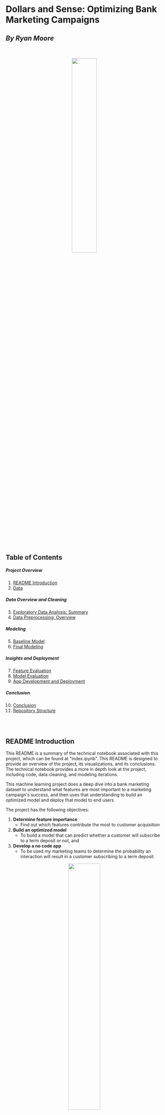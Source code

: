# **Dollars and Sense: Optimizing Bank Marketing Campaigns**

## *By Ryan Moore*
<br>
</br>

<div style="text-align:center">
    <img src="Images/call_center_banner.png" style="width: 40%; border-radius: 10px;"/>
</div>

## **Table of Contents**
##### *Project Overview*
1. [README Introduction](#readme-introduction)
2. [Data](#data)
##### *Data Overview and Cleaning*
3. [Exploratory Data Analysis: Summary](#exploratory-data-analysis-summary)
4. [Data Preprocessing: Overview](#data-preprocessing)
##### *Modeling*
5. [Baseline Model](#baseline-model)
6. [Final Modeling](#final-modeling)
##### *Insights and Deployment*
7. [Feature Evaluation](#feature-evaluation)
8. [Model Evaluation](#model-evaluation)
9. [App Development and Deployment](#app-development)
##### *Conclusion*
10. [Conclusion](#finale)
11. [Repository Structure](#structure)

<br>
</br>

<a id="readme-introduction"></a>

## **README Introduction**

This README is a summary of the technical notebook associated with this project, which can be found at "index.ipynb". This README is designed to provide an overview of the project, its visualizations, and its conclusions. The technical notebook provides a more in depth look at the project, including code, data cleaning, and modeling iterations.

This machine learning project does a deep dive into a bank marketing dataset to understand what features are most important to a marketing campaign's success, and then uses that understanding to build an optimized model and deploy that model to end users

The project has the following objectives:

1. **Determine feature importance**
    - Find out which features contribute the most to customer acquisition
2. **Build an optimized model**
    - To build a model that can predict whether a customer will subscribe to a term deposit or not, and
3. **Develop a no code app**
    - To be used my marketing teams to determine the probability an interaction will result in a customer subscribing to a term deposit

<a id='Data'></a>
<div style="text-align:center">
    <img src="Images/fin_datas.png" style="width: 45%; border-radius: 10px;"/>
</div>

## **Data**
<br>

##### <ins>*Overview*</ins>
<br>

This [dataset](https://archive.ics.uci.edu/ml/datasets/Bank+Marketing) is from the UCI Machine Learning Repository and contains data from a Portuguese bank's marketing campaign.

The data was collected from May 2008 to November 2010

High level, dataset includes:

- 45,307 rows, each representing a customer interaction, and
- 21 feature columns, of which:
    - 11 are categorical features (such as customer education), and
    - 10 are numerical features (such as customer age)

The target variable is the "y" column, which indicates whether a customer subscribed to a term deposit or not.

##### <ins>*Additional Considerations*</ins>
<br>

Note that missing data in this dataset is denoted in two ways per the dataset documentation:
- "unknown" for categorical features, and
- "999" for numerical features 



We will handle these missing values in the **Data Preprocessing** section but have some special considerations for visualizing them in the visualizations below. See the index.ipynb file for more details.

<br>
</br>

<div style="text-align:center">
    <img src="Images/results_analysis.jpg" style="width: 50%; border-radius: 10px;"/>
</div>

<a id='Exploratory Data Analysis: Summary'></a>
<br>
</br>

## **Exploratory Data Analysis: Illustrations and Summary**

The following are the EDA visualizations taken from the index.ipynb file. These were used to help us understand the data and its features and their distributions. We started with all the features and their distributions, and then focused on the features and distributions of the subset where the customer subscribed to a term deposit.

##### <ins>*Evaluating for missing values*</ins>
<br>
</br>
<div style="text-align:center">
    <img src="Charts/missing.png" style="width: 75%; border-radius: 10px;"/>
</div>
<br>
</br>

##### <ins>*Categorical Features: Distributions*</ins>
<br>
</br>
<div style="text-align:center">
    <img src="Charts/cat_all.png" style="width: 95%; border-radius: 10px;"/>
</div>
<br>
</br>

##### <ins>*Numerical Features: Distributions*</ins>
<br>
</br>
<div style="text-align:center">
    <img src="Charts/numerical_all.png" style="width: 95%; border-radius: 10px;"/>
</div>
<br>
</br>

##### <ins>*Target Variable: Distribution*</ins>
<br>
</br>
<div style="text-align:center">
    <img src="Charts/target_dist.png" style="width: 75%; border-radius: 10px;"/>
</div>
<br>
</br>

##### <ins>*Where Target = "yes": Categorical Variable Spread*</ins>
<br>
</br>
<div style="text-align:center">
    <img src="Charts/cat_yes.png" style="width: 95%; border-radius: 10px;"/>
</div>
<br>
</br>

##### <ins>*Where Target = "yes": Numerical Variable Spread*</ins>
<br>
</br>
<div style="text-align:center">
    <img src="Charts/cat_yes.png" style="width: 95%; border-radius: 10px;"/>
</div>
<br>
</br>

##### <ins>*Correlation to Target: Features*</ins>
<br>
</br>
<div style="text-align:center">
    <img src="Charts/target_corr.png" style="width: 60%; border-radius: 10px;"/>
</div>
<br>
</br>

##### <ins>*Investigating Collinearity Between Features*</ins>
<br>
</br>
<div style="text-align:center">
    <img src="Charts/feature_corr.png" style="width: 50%; border-radius: 10px;"/>
</div>
<br>
</br>

<a id='exploratory-data-analysis-summary'></a>

## **Exploratory Data Analysis: Summary**

In summary, we found the following insights as a result of our exploratory data analysis:

##### <ins>*High Level Data Findings*</ins>
<br>

- The dataset has features which can broadly be categorized as:

    - Client data *(such as age, job, marital status, etc.)*
    - Campaign data *(such as number of contacts, days since last contact, etc.)*, and
    - External data *(such as consumer price index, employment variation rate, etc.)*
<br>
</br>
- Most of the data is categorical, with only 10% of the columns being numerical

- The dataset is mostly complete, with only 1% of records having missing data excluding the default and pcontact category. Of that 1%, half have one missing field and most others have two. Records missing more than two fields are rare

    - Note: the 'default' feature is considered separate from the other features when evaluating missing data because this category likely extends to if the customer has defaulted credit **anywhere**, not just with the bank running the campaign. This is likely a very sensitive topic and the call center agents may not have been advised to ask about it. This is likely why the default category contains by far the most 'unknown' values
    <br>
    </br>
    -Note: the 'pcontact' feature is considered separate from the other features when evaluating missing data because most customers contacted have not been contacted before. This is likely why the pcontact category contains by far the most 'unknown' values

##### <ins>*Feature Findings*</ins>
<br>

- The average age is around 30, with the majority of customers being between 30 and 40 years old
<br>
</br>
- The majority of customers are highly educated and have families
<br>
</br>
- The job feature is very vague, with most customers having an 'admin' or 'blue collar' job
<br>
</br>
- The majority of customers have not been contacted before, and the majority of customers have been contacted less than 5 times
<br>
</br>
- The majority of customers have not been contacted in the last 3 months, and the majority of customers have been contacted less than 10 days ago

##### <ins>*Target Variable Findings*</ins>

- The target variable is imbalanced, with only 11% of customers subscribing to a term deposit
<br>
</br>
- Customers who subscribe to a term deposit are generally older, have higher education, and have higher incomes
<br>
</br>
- Customers who subscribe to a term deposit are generally contacted more frequently, and have been contacted more recently
<br>
</br>
- Customers who have subscribed to a term deposit in the past are more likely to subscribe again as indicated by the correlation between the 'poutcome' and 'y' features
<br>
</br>
- An interesting finding is that EURIBOR 3 month rate trends lower for customers who subscribe to a term deposit. We would expect the opposite, as a lower rate would mean a lower return on investment for the bank. This could be due to the fact that the bank is offering a higher rate to customers who subscribe to a term deposit, or it could be due to the fact that the bank is offering a lower rate to customers who do not subscribe to a term deposit. This is something to keep in mind when modeling

<a id='data-preprocessing'></a>

## **Data Preprocessing: Overview**

In order to prepare the data for modeling, we will perform the following steps:

##### <ins>*Before the train / test split*</ins>
<br>

1. *Cast object data types as the category data type and ordinate the categories where applicable*
    - We will cast the object data types as the category data type to save memory and improve performance
    - We will ordinate the categories where applicable
        - For example, we will ordinate the 'education' feature from least to most education
<br>
</br>

2. *Drop features*
    - We will drop the 'duration' feature because it is not known before a call is performed
    - We will drop the 'default' feature because it is contains many missing values and is not heavily correlated with the target variable

##### <ins>*Train / test split*</ins>
<br>

3. *Split data into train and test sets*
    - We will split the data into train and test sets using an 80/20 split

##### <ins>*After the train / test split*</ins>
<br>

4. *Perform SMOTE oversampling on the train set*
    - We will perform SMOTE oversampling on the train set to balance the target variable
<br>
</br>

5. *Encode categorical features*
    - We will encode the categorical features using a one-hot encoding function
<br>
</br>

6. *Scale numerical features*
    - We will scale the numerical features using the standard scaler

<br>

<div style="text-align:center">
    <img src="Images/modeling.png" style="width: 50%; border-radius: 10px;"/>
</div>

<a id='baseline-model'></a>

## **Modeling Considerations and Baseline Model**
<br>

##### <ins>*Modeling Considerations*</ins>
<br>

Our primary metric for evaluating our models will be **recall**, as we want to minimize the number of customers who would subscribe to a term deposit that we do not contact. 

From a marketing strategy perspective, we are not very sensitive to false positives, as we would rather contact a customer who would not subscribe to a term deposit than not contact a customer who would subscribe to a term deposit. A false positive is just a cold-call that does not result in any new business, which as we saw in our target variable EDA, tends to happen most of the time.

No call center is perfect but this machine learning method would at least point the call center in the right direction in terms of who to contact first so time is not wasted with low probability cold-calls. 

We will use accuracy, precision, f1 score, and AUC as secondary metrics to evaluate our models to make sure we are not overfitting to the recall metric causing the other metrics to fall to single digits / zero.

##### <ins>*Baseline Model (Dummy Classifier)*</ins>
<br>

------------TRAINING RESULTS--------------
<br>Train AUC: 0.5
<br>Train Accuracy: 0.5
<br>Train Precision: 0.0
<br>Train Recall: 0.0
<br>Train F1: 0.0

------------CROSS VALIDATION--------------
<br>Cross Validation AUC: 0.5
<br>Cross Validation Accuracy: 0.49
<br>Cross Validation Precision: 0.09
<br>Cross Validation Recall: 0.2
<br>Cross Validation F1: 0.13

------------TEST RESULTS------------------
<br>Test AUC: 0.5
<br>Test Accuracy: 0.88
<br>Test Precision: 0.0
<br>Test Recall: 0.0
<br>Test F1: 0.0
<br>
<br>
<div style="text-align:center">
    <img src="Charts/dummy_matrix.png" style="width: 95%; border-radius: 10px;"/>
</div>
<br>
The dummy classifier performance will be used as a baseline model to compare our other models to. 
<br>
</br>
In practice, the dummy classifier is a classifier that makes random predictions based on the class distribution of the training set. As you can see, it simply predicts all test set interactions as zero, which is technically pretty accurate based off of the test set composition, but since our key metric is recall this is not a well performing model. 

As far as starter models go though, this is a good baseline model because it is a good representation of a model that does not use any machine learning. This is important because we want to make sure that our machine learning models are actually improving upon the baseline model
<br>
<br>

------------TRAINING RESULTS--------------
<br>Train AUC: 0.71
<br>Train Accuracy: 0.71
<br>Train Precision: 0.71
<br>Train Recall: 0.70
<br>Train F1: 0.71

------------CROSS VALIDATION--------------
<br>Cross Validation AUC: 0.75
<br>Cross Validation Accuracy: 0.71
<br>Cross Validation Precision: 0.71
<br>Cross Validation Recall: 0.70
<br>Cross Validation F1: 0.71

------------TEST RESULTS------------------
<br>Test AUC: 0.72
<br>Test Accuracy: 0.72
<br>Test Precision: 0.25
<br>Test Recall: 0.73
<br>Test F1: 0.37
<br>
<br>
<div style="text-align:center">
    <img src="Charts/final_matrix.png" style="width: 95%; border-radius: 10px;"/>
</div>
<br>

##### <ins>*Top 5 Features*</ins>

<table style="font-size: 14px; padding: 5px; margin: 5px;">
<table>
  <tr>
    <th>Feature</th>
    <th>Absolute Importance</th>
  </tr>
  <tr>
    <td>euribor3m</td>
    <td>24 %</td>
  </tr>
  <tr>
    <td>poutcome_success</td>
    <td>10 %</td>
  </tr>
  <tr>
    <td>emp.var.rate</td>
    <td>2.6 %</td>
  </tr>
  <tr>
    <td>month_may</td>
    <td>0 %</td>
  </tr>
  <tr>
    <td>loan_unknown</td>
    <td>0 %</td>
  </tr>
</table>
<br>
<a id='feature-evaluation'></a>

## **Feature Evaluation and Analysis**

##### <ins>*Feature Importance*</ins>

As we can see, there are really only **three features** that the model is relying on to make predictions. These features are:

- The current EURIBOR 3 month rate (euribor3m, negative coefficient of -.237)
- The status of the customer's decision to take a term deposit in the past (poutcome, positive coefficient of .104), and
- The employment variation rate (emp.var.rate, negative coefficient of -.02)

Currently, the model is **not using any other features** as they do not appear to be significant in determining whether or not a customer will subscribe to a term deposit. This is not surprising, as we saw in our EDA that **only a few features** were correlated with the target variable, the highest being the if the customer previously subscribed to a term deposit (poutcome).

##### <ins>*Considering Missing Features*</ins>

There are a couple of reasons why the model may not be using the features in the dataset when this problem is thought about from a business perspective. There are a few key elements the data set is missing that would be very helpful in determining whether or not a customer will subscribe to a term deposit. To name just a few:

- *The term deposit rate offered to the customer*
<br>
</br>

    - The attractiveness of the interest rate offered to the customer is likely the most important factor in determining whether or not a customer will subscribe to a term deposit. 
    - If the rate is attractive and is higher than the current market rate, the customer is more likely to subscribe to a term deposit as an investor would get more on their return. 
    - EURIBOR and the employment variation rate are decent indicators of how the market is performing and how strong the economy is, but they are not the same as the actual rate offered to the customer which would be highly applicable to the customer's decision to subscribe to a term deposit
<br>
</br>

- *The customer's current financial situation*
<br>
</br>

    - The customer's current financial situation is another important missing factor. If the customer is in a good financial situation with a solid balance sheet, they are more likely to subscribe to a term deposit as they are more likely to have the liquid assets to invest. 
    - We could only loosely infer this based on the customer's education level and job. This is not a good way to determine the customer's current financial situation for two reasons: 
        - A customer with a high education level and a high paying job could still be in a bad financial situation if they have a lot of debt from student loans or a mortgage, and
        - As we saw in the EDA, the education level and job are categorical variables that within themselves could have a lot of variation not detailed in this dataset (i.e., many of the jobs were just labeled 'admin' or 'blue-collar' and not specific enough to determine the customer's financial situation)
<br>
</br>

- *The customer's current financial goals*
<br>
</br>

    - The customer's current financial goals are likely the third most important factor in determining whether or not a customer will subscribe to a term deposit and it is not included in the dataset. If the customer is looking to invest in a term deposit to save for retirement, they are more likely to subscribe to a term deposit. 
    - We could only loosely infer this based on the customer's age. This is not a good way to determine the customer's current financial goals for two reasons: 
        - A customer's age does not necessarily correlate with their financial goals, and
        - The customer's age is a continuous variable that within itself could have a lot of variation not detailed in this dataset (i.e., a customer could be 30 years old and be saving for retirement, or a customer could be 60 years old and be saving for a down payment on a new house)

<a id='model-evaluation'></a>

## **Model Evaluation Considerations**

Our baseline model was a dummy classifier that predicted all test set interactions as zero. This model was decently accurate, but not practical as it did not predict any of the customers who would subscribe to a term deposit.

Our final model had the following scores:

- Test AUC: 72%
- Test Accuracy: 73%
- Test Precision: 25%
- Test Recall: 73%
- Test F1: 39%

The final model is a significant improvement over the baseline model, as it can predict 73% of the customers who would subscribe to a term deposit. 

Since we optimized for recall and minimized false negatives (model predicts they won't, when in reality they will), the call center will cast a wider net over its customer base and contact more customers who may subscribe to a term deposit at the cost of some additional false positives (model predicts they will, when in reality they don't). 

After all, it is less costly to spend a few minutes trying to contact and sell a term deposit to a customer than it is to miss out on potential business.

<div style="text-align:center">
    <img src="Images/app.png" style="width: 30%; border-radius: 10px;"/>
</div>

<a id='app-development'></a>

## **App Development and Deployment**

In order to deploy the model to the marketing team, we will need to develop a no code app that can be used to determine the probability an interaction will result in a customer subscribing to a term deposit.

We will use Streamlit to develop the app to be deployed on local machines.

Our high level workflow will be as follows:

1. Marketing employee inputs a list of customer leads into the app
2. The app will perform the following steps:
    - Clean the data
    - Perform the same preprocessing steps as the model
    - Make predictions using the model
    - Return the predictions to the marketing employee
3. The marketing employee will use the predictions to prioritize which customers to contact first

**Please see the App folder for the code used to develop the app**

<div style="text-align:center">
    <img src="Images/summary.png" style="width: 35%; border-radius: 10px;"/>
</div>

<a id='finale'></a>

## **Conclusion and Next Steps**

##### <ins>*High-Level Summary*</ins>
<br>

In this project, we were able to utilize the dataset from a Portuguese bank to develop a model that can predict whether or not a customer will subscribe to a term deposit.
<br>
</br>
Recall was our primary metric of interest, as we wanted to minimize the number of customers who would subscribe to a term deposit and not be contacted by the call center.
<br>
</br>
While there were not many existing features that were relevant in determining if a customer would subscribe, there were enough to develop a model that can predict 73% of the customers who would subscribe to a term deposit. This model is a significant improvement over the baseline model, which had a recall of 0.0 and an accuracy of 50%. The limitations of the data and features that would be highly relevant in determining if a customer would subscribe (product on offer, customer financial situation and needs, etc) to a term deposit were also discussed.
<br>
</br>
We were also able to develop a no code app that can be used by the marketing team to determine the probability an interaction will result in a customer subscribing to a term deposit. The app can be deployed locally on machines, however there are some limitations to the app that would need to be addressed if it were to be deployed in a real-life scenario.

##### <ins>*Next Steps*</ins>
<br>

If this were a real-life project and were to be deployed to the marketing team, there are a few next steps that would need to be taken to ensure the model is being used effectively and is helping the marketing team achieve its goals:

- **Collect more data points and data features** - The dataset is useful for a baseline model, but there are certain data features that would be highly relevant in determining if a customer would subscribe to a term deposit (product on offer, customer financial situation and needs, etc) that are not included in the dataset. If the marketing team were to collect more data points and data features, they would be able to develop a more accurate model that can predict more customers who would subscribe to a term deposit.

- **Develop a more robust app** - The app that was developed for this project is a no code app that can be used to determine the probability an interaction will result in a customer subscribing to a term deposit. However, there are some limitations to the app that would need to be addressed if it were to be deployed in a real-life scenario. For example, the app can only be deployed locally on machines and cannot yet be deployed on the cloud.

- **Have the model automatically retrain itself** - If the app is deployed, the model will need to be retrained on a regular basis to ensure it is up to date with the latest data. If there was an established workflow around using the app and the necessary code is written, the model could be retrained automatically on a regular basis.

<a id='structure'></a>

## **Structure of this Repo**

This is the README file. The repo is structured as follows:


- **App** - Contains the code used to develop the app
- **Data** - Contains the data used for this project
- **Images** - Contains the images used in the README and index file
- **index.ipynb** - Contains the analysis seen in this readme as well as the code used to develop everything mentioned in this readme
- **presentation.pdf** - Contains the non-technical slides used to present this project

